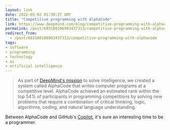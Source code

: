 ```yaml
---
layout: link
date: 2022-05-02 01:30:27 GMT
title: "Competitive programming with AlphaCode"
link: https://www.deepmind.com/blog/competitive-programming-with-alphacode
permalink: /post/683100106903437313/competitive-programming-with-alphacode
redirect_from: 
  - /post/683100106903437313/competitive-programming-with-alphacode
tags:
- software
- programming
- technology
- ai
- artificial intelligence
---
```

<blockquote>As part of <a href="https://deepmind.com/about">DeepMind's mission</a> to solve intelligence, we created a system called AlphaCode that writes computer programs at a competitive level. AlphaCode achieved an estimated rank within the top 54% of participants in programming competitions by solving new problems that require a combination of critical thinking, logic, algorithms, coding, and natural language understanding.</blockquote>
<p>Between AlphaCode and GitHub's <a href="https://copilot.github.com/">Copilot</a>, it's sure an interesting time to be a programmer.</p> 